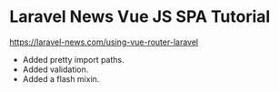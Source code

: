 # Laravel News Vue JS SPA Tutorial
https://laravel-news.com/using-vue-router-laravel

- Added pretty import paths.
- Added validation.
- Added a flash mixin.
